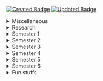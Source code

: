 [![Created Badge](https://badges.pufler.dev/created/isurunuwanthilaka/sa.msc.cse.uom)](https://badges.pufler.dev)
[![Updated Badge](https://badges.pufler.dev/updated/isurunuwanthilaka/sa.msc.cse.uom)](https://badges.pufler.dev)

<details>
  <summary>Miscellaneous</summary>
  <ul>
  <li><a href=""> Test</a></li>
  </ul>
</details>

<details>
  <summary>Research</summary>

  <ol>
  <li><a href="">Module</a></li>
  </ol>

</details>

<details>
  <summary>Semester 1</summary>

  <ol>
  <li><a href="">Module</a></li>
  </ol>

</details>

<details>
  <summary>Semester 2</summary>

  <ol>
  <li><a href="">Module</a></li>
  </ol>

</details>

<details>
  <summary>Semester 3</summary>

  <ol>
  <li><a href="">Module</a></li>
  </ol>

</details>

<details>
  <summary>Semester 4</summary>

  <ol>
  <li><a href="">Module</a></li>
  </ol>

</details>

<details>
  <summary>Semester 5</summary>

  <ol>
  <li><a href="">Module</a></li>
  </ol>

</details>

<details>
  <summary>Semester 6</summary>

  <ol>
  <li><a href="">Module</a></li>
  </ol>

</details>

<details>
  <summary>Fun stuffs</summary>

  <ol>
  <li><a href="">Module</a></li>
  </ol>

</details>
